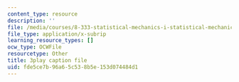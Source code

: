 ```yaml
---
content_type: resource
description: ''
file: /media/courses/8-333-statistical-mechanics-i-statistical-mechanics-of-particles-fall-2013/fde5ce7b96a65c538b5e153d074484d1_hRHzPaDpgu0.vtt
file_type: application/x-subrip
learning_resource_types: []
ocw_type: OCWFile
resourcetype: Other
title: 3play caption file
uid: fde5ce7b-96a6-5c53-8b5e-153d074484d1
---
```


